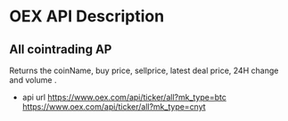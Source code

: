 # OEX API Description

## All cointrading AP
  Returns the coinName, buy price, sellprice, latest deal price, 24H change and volume .

+ api url 
  https://www.oex.com/api/ticker/all?mk_type=btc
  https://www.oex.com/api/ticker/all?mk_type=cnyt
  
  


